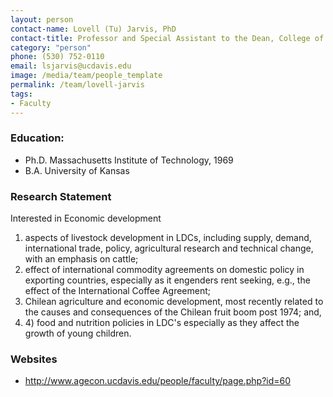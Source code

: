 ```yaml
---
layout: person
contact-name: Lovell (Tu) Jarvis, PhD
contact-title: Professor and Special Assistant to the Dean, College of Agricultural and Environmental Sciences
category: "person"
phone: (530) 752-0110
email: lsjarvis@ucdavis.edu
image: /media/team/people_template
permalink: /team/lovell-jarvis
tags:
- Faculty
---
```


<h3>Education:</h3>
<ul>
<li>Ph.D. Massachusetts Institute of Technology, 1969</li>
<li>B.A. University of Kansas</li>
</ul>

<h3>Research Statement</h3>
<p>
Interested in Economic development
</p>

<ol>
<li>aspects of livestock development in LDCs, including supply, demand, international trade, policy, agricultural research and technical change, with an emphasis on cattle;</li>
<li>effect of international commodity agreements on domestic policy in exporting countries, especially as it engenders rent seeking, e.g., the effect of the International Coffee Agreement;</li>
<li>Chilean agriculture and economic development, most recently related to the causes and consequences of the Chilean fruit boom post 1974; and,</li>
<li>4) food and nutrition policies in LDC's especially as they affect the growth of young children.</li>

</ol>

<h3>Websites</h3>
<ul>
<li>
<a href="http://www.agecon.ucdavis.edu/people/faculty/page.php?id=60">http://www.agecon.ucdavis.edu/people/faculty/page.php?id=60</a>
</li>
</ul>